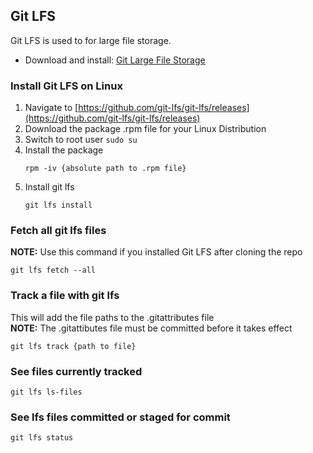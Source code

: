 ## Git LFS

Git LFS is used to for large file storage.

- Download and install: [Git Large File Storage ](https://git-lfs.github.com/)

### Install Git LFS on Linux
1. Navigate to [https://github.com/git-lfs/git-lfs/releases](https://github.com/git-lfs/git-lfs/releases)
2. Download the package .rpm file for your Linux Distribution
3. Switch to root user `sudo su`
4. Install the package
    ```
    rpm -iv {absolute path to .rpm file}
    ```
5. Install git lfs
    ```
    git lfs install
    ```

### Fetch all git lfs files
**NOTE:** Use this command if you installed Git LFS after cloning the repo
```
git lfs fetch --all
```

### Track a file with git lfs
This will add the file paths to the .gitattributes file <br>
**NOTE:** The .gitattibutes file must be committed before it takes effect

```
git lfs track {path to file}
```

### See files currently tracked
```
git lfs ls-files
```

### See lfs files committed or staged for commit
```
git lfs status
```